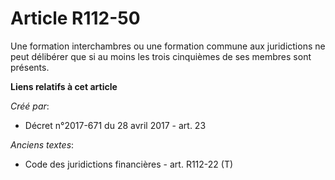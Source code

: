 # Article R112-50

Une formation interchambres ou une formation commune aux juridictions ne peut délibérer que si au moins les trois cinquièmes
de ses membres sont présents.

**Liens relatifs à cet article**

_Créé par_:

  - Décret n°2017-671 du 28 avril 2017 - art. 23

_Anciens textes_:

  - Code des juridictions financières - art. R112-22 (T)
